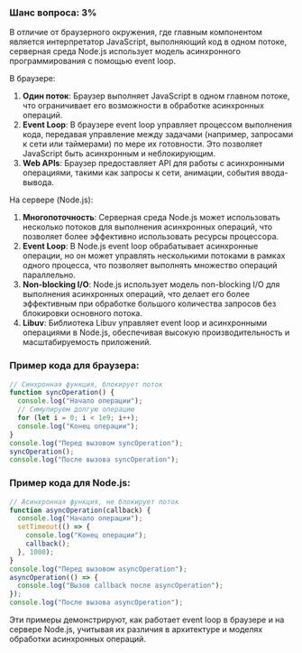 ### Шанс вопроса: 3%

В отличие от браузерного окружения, где главным компонентом является интерпретатор JavaScript, выполняющий код в одном потоке, серверная среда Node.js использует модель асинхронного программирования с помощью event loop.

В браузере:
1. **Один поток**: Браузер выполняет JavaScript в одном главном потоке, что ограничивает его возможности в обработке асинхронных операций.
2. **Event Loop**: В браузере event loop управляет процессом выполнения кода, передавая управление между задачами (например, запросами к сети или таймерами) по мере их готовности. Это позволяет JavaScript быть асинхронным и неблокирующим.
3. **Web APIs**: Браузер предоставляет API для работы с асинхронными операциями, такими как запросы к сети, анимации, события ввода-вывода.

На сервере (Node.js):
1. **Многопоточность**: Серверная среда Node.js может использовать несколько потоков для выполнения асинхронных операций, что позволяет более эффективно использовать ресурсы процессора.
2. **Event Loop**: В Node.js event loop обрабатывает асинхронные операции, но он может управлять несколькими потоками в рамках одного процесса, что позволяет выполнять множество операций параллельно.
3. **Non-blocking I/O**: Node.js использует модель non-blocking I/O для выполнения асинхронных операций, что делает его более эффективным при обработке большого количества запросов без блокировки основного потока.
4. **Libuv**: Библиотека Libuv управляет event loop и асинхронными операциями в Node.js, обеспечивая высокую производительность и масштабируемость приложений.

### Пример кода для браузера:
```javascript
// Синхронная функция, блокирует поток
function syncOperation() {
  console.log("Начало операции");
  // Симулируем долгую операцию
  for (let i = 0; i < 1e9; i++);
  console.log("Конец операции");
}
console.log("Перед вызовом syncOperation");
syncOperation();
console.log("После вызова syncOperation");
```

### Пример кода для Node.js:
```javascript
// Асинхронная функция, не блокирует поток
function asyncOperation(callback) {
  console.log("Начало операции");
  setTimeout(() => {
    console.log("Конец операции");
    callback();
  }, 1000);
}
console.log("Перед вызовом asyncOperation");
asyncOperation(() => {
  console.log("Вызов callback после asyncOperation");
});
console.log("После вызова asyncOperation");
```

Эти примеры демонстрируют, как работает event loop в браузере и на сервере Node.js, учитывая их различия в архитектуре и моделях обработки асинхронных операций.
